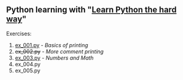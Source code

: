 ## Python learning with "[Learn Python the hard way](https://drive.google.com/open?id=0B3M8S4hNELduMG9pLU9UcmdwVGM)"

Exercises:
1. [ex_001.py](ex_001.py) - _Basics of printing_
2. ~~ex_002.py~~ - _More comment printing_
3. [ex_003.py](ex_003.py) - _Numbers and Math_
4. ex_004.py
5. ex_005.py
